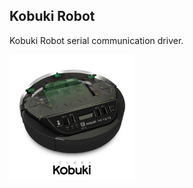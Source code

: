 ## Kobuki Robot

Kobuki Robot serial communication driver.

<img src="docs/logo_kobuki.png" width="200">